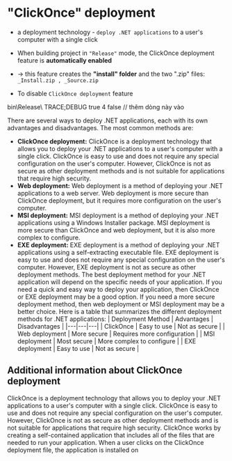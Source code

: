 # "ClickOnce" deployment
* a deployment technology - `deploy .NET applications` to a user's computer with a single click
* When building project in `"Release"` mode, the ClickOnce deployment feature is **automatically enabled**
* -> this feature creates the **"install" folder** and the two ".zip" files: `_Install.zip , _Source.zip`

* To disable `ClickOnce deployment` feature 
<PropertyGroup Condition=" '$(Configuration)|$(Platform)' == 'Release|AnyCPU' ">
  <OutputPath>bin\Release\</OutputPath>
  <DefineConstants>TRACE;DEBUG</DefineConstants>
  <Optimize>true</Optimize>
  <WarningLevel>4</WarningLevel>
  <EnableClickOnce>false</EnableClickOnce> // thêm dòng này vào
</PropertyGroup>


 There are several ways to deploy .NET applications, each with its own advantages and disadvantages. The most common methods are:
* **ClickOnce deployment:** ClickOnce is a deployment technology that allows you to deploy your .NET applications to a user's computer with a single click. ClickOnce is easy to use and does not require any special configuration on the user's computer. However, ClickOnce is not as secure as other deployment methods and is not suitable for applications that require high security.
* **Web deployment:** Web deployment is a method of deploying your .NET applications to a web server. Web deployment is more secure than ClickOnce deployment, but it requires more configuration on the user's computer.
* **MSI deployment:** MSI deployment is a method of deploying your .NET applications using a Windows Installer package. MSI deployment is more secure than ClickOnce and web deployment, but it is also more complex to configure.
* **EXE deployment:** EXE deployment is a method of deploying your .NET applications using a self-extracting executable file. EXE deployment is easy to use and does not require any special configuration on the user's computer. However, EXE deployment is not as secure as other deployment methods.
The best deployment method for your .NET application will depend on the specific needs of your application. If you need a quick and easy way to deploy your application, then ClickOnce or EXE deployment may be a good option. If you need a more secure deployment method, then web deployment or MSI deployment may be a better choice.
Here is a table that summarizes the different deployment methods for .NET applications:
| Deployment Method | Advantages | Disadvantages |
|---|---|---|
| ClickOnce | Easy to use | Not as secure |
| Web deployment | More secure | Requires more configuration |
| MSI deployment | Most secure | More complex to configure |
| EXE deployment | Easy to use | Not as secure |
## Additional information about ClickOnce deployment
ClickOnce is a deployment technology that allows you to deploy your .NET applications to a user's computer with a single click. ClickOnce is easy to use and does not require any special configuration on the user's computer. However, ClickOnce is not as secure as other deployment methods and is not suitable for applications that require high security.
ClickOnce works by creating a self-contained application that includes all of the files that are needed to run your application. When a user clicks on the ClickOnce deployment file, the application is installed on
